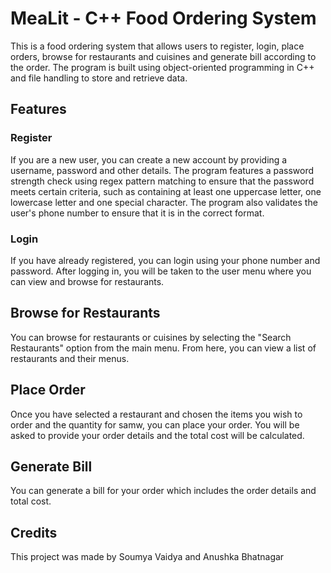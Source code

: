 # MeaLit - C++ Food Ordering System

This is a food ordering system that allows users to register, login, place orders, browse for restaurants and cuisines and generate bill according to the order. The program is built using object-oriented programming in C++ and file handling to store and retrieve data.

## Features

### Register
If you are a new user, you can create a new account by providing a username, password and other details. The program features a password strength check using regex pattern matching to ensure that the password meets certain criteria, such as containing at least one uppercase letter, one lowercase letter and one special character. The program also validates the user's phone number to ensure that it is in the correct format.


### Login
If you have already registered, you can login using your phone number and password. After logging in, you will be taken to the user menu where you can view and browse for restaurants.

## Browse for Restaurants
You can browse for restaurants or cuisines by selecting the "Search Restaurants" option from the main menu. From here, you can view a list of restaurants and their menus.

## Place Order
Once you have selected a restaurant and chosen the items you wish to order and the quantity for samw, you can place your order. You will be asked to provide your order details and the total cost will be calculated.

## Generate Bill
You can generate a bill for your order which includes the order details and total cost.


## Credits

This project was made by Soumya Vaidya and Anushka Bhatnagar
